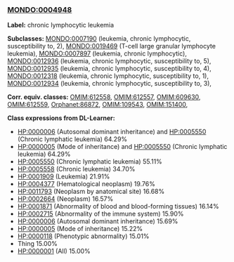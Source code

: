 
### [MONDO:0004948](http://purl.obolibrary.org/obo/MONDO_0004948)
**Label:** chronic lymphocytic leukemia

**Subclasses:** [MONDO:0007190](http://purl.obolibrary.org/obo/MONDO_0007190) (leukemia, chronic lymphocytic, susceptibility to, 2), [MONDO:0019469](http://purl.obolibrary.org/obo/MONDO_0019469) (T-cell large granular lymphocyte leukemia), [MONDO:0007897](http://purl.obolibrary.org/obo/MONDO_0007897) (leukemia, chronic lymphocytic), [MONDO:0012936](http://purl.obolibrary.org/obo/MONDO_0012936) (leukemia, chronic lymphocytic, susceptibility to, 5), [MONDO:0012935](http://purl.obolibrary.org/obo/MONDO_0012935) (leukemia, chronic lymphocytic, susceptibility to, 4), [MONDO:0012318](http://purl.obolibrary.org/obo/MONDO_0012318) (leukemia, chronic lymphocytic, susceptibility to, 1), [MONDO:0012934](http://purl.obolibrary.org/obo/MONDO_0012934) (leukemia, chronic lymphocytic, susceptibility to, 3), 

**Corr. equiv. classes:** [OMIM:612558](http://purl.obolibrary.org/obo/OMIM_612558), [OMIM:612557](http://purl.obolibrary.org/obo/OMIM_612557), [OMIM:609630](http://purl.obolibrary.org/obo/OMIM_609630), [OMIM:612559](http://purl.obolibrary.org/obo/OMIM_612559), [Orphanet:86872](http://www.orpha.net/ORDO/Orphanet_86872), [OMIM:109543](http://purl.obolibrary.org/obo/OMIM_109543), [OMIM:151400](http://purl.obolibrary.org/obo/OMIM_151400), 

**Class expressions from DL-Learner:**

- [HP:0000006](http://purl.obolibrary.org/obo/HP_0000006) (Autosomal dominant inheritance) and [HP:0005550](http://purl.obolibrary.org/obo/HP_0005550) (Chronic lymphatic leukemia) 64.29%
- [HP:0000005](http://purl.obolibrary.org/obo/HP_0000005) (Mode of inheritance) and [HP:0005550](http://purl.obolibrary.org/obo/HP_0005550) (Chronic lymphatic leukemia) 64.29%
- [HP:0005550](http://purl.obolibrary.org/obo/HP_0005550) (Chronic lymphatic leukemia) 55.11%
- [HP:0005558](http://purl.obolibrary.org/obo/HP_0005558) (Chronic leukemia) 34.70%
- [HP:0001909](http://purl.obolibrary.org/obo/HP_0001909) (Leukemia) 21.91%
- [HP:0004377](http://purl.obolibrary.org/obo/HP_0004377) (Hematological neoplasm) 19.76%
- [HP:0011793](http://purl.obolibrary.org/obo/HP_0011793) (Neoplasm by anatomical site) 16.68%
- [HP:0002664](http://purl.obolibrary.org/obo/HP_0002664) (Neoplasm) 16.57%
- [HP:0001871](http://purl.obolibrary.org/obo/HP_0001871) (Abnormality of blood and blood-forming tissues) 16.14%
- [HP:0002715](http://purl.obolibrary.org/obo/HP_0002715) (Abnormality of the immune system) 15.90%
- [HP:0000006](http://purl.obolibrary.org/obo/HP_0000006) (Autosomal dominant inheritance) 15.69%
- [HP:0000005](http://purl.obolibrary.org/obo/HP_0000005) (Mode of inheritance) 15.22%
- [HP:0000118](http://purl.obolibrary.org/obo/HP_0000118) (Phenotypic abnormality) 15.01%
- Thing 15.00%
- [HP:0000001](http://purl.obolibrary.org/obo/HP_0000001) (All) 15.00%


